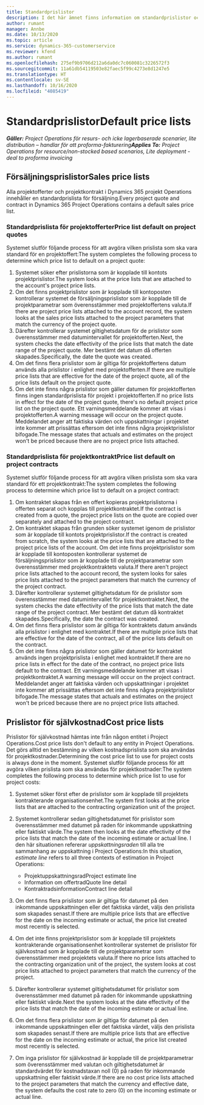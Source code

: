 ```yaml
---
title: Standardprislistor
description: I det här ämnet finns information om standardprislistor och prislistor för självkostnad i Project Operations.
author: rumant
manager: Annbe
ms.date: 10/13/2020
ms.topic: article
ms.service: dynamics-365-customerservice
ms.reviewer: kfend
ms.author: rumant
ms.openlocfilehash: 275ef9b9706d212a6da0dc7c060081c3226572f3
ms.sourcegitcommit: 11a61db54119503e82faec5f99c4273e8d1247e5
ms.translationtype: HT
ms.contentlocale: sv-SE
ms.lasthandoff: 10/16/2020
ms.locfileid: "4085419"
---
```

# <a name="default-price-lists"></a><span data-ttu-id="9d58e-103">Standardprislistor</span><span class="sxs-lookup"><span data-stu-id="9d58e-103">Default price lists</span></span>

<span data-ttu-id="9d58e-104">_**Gäller:** Project Operations för resurs- och icke lagerbaserade scenarier, lite distribution – handlar för att proforma-fakturering_</span><span class="sxs-lookup"><span data-stu-id="9d58e-104">_**Applies To:** Project Operations for resource/non-stocked based scenarios, Lite deployment - deal to proforma invoicing_</span></span>

## <a name="sales-price-lists"></a><span data-ttu-id="9d58e-105">Försäljningsprislistor</span><span class="sxs-lookup"><span data-stu-id="9d58e-105">Sales price lists</span></span>

<span data-ttu-id="9d58e-106">Alla projektofferter och projektkontrakt i Dynamics 365 projekt Operations innehåller en standardprislista för försäljning.</span><span class="sxs-lookup"><span data-stu-id="9d58e-106">Every project quote and contract in Dynamics 365 Project Operations contains a default sales price list.</span></span> 

### <a name="price-list-default-on-project-quotes"></a><span data-ttu-id="9d58e-107">Standardprislista för projektofferter</span><span class="sxs-lookup"><span data-stu-id="9d58e-107">Price list default on project quotes</span></span>
<span data-ttu-id="9d58e-108">Systemet slutför följande process för att avgöra vilken prislista som ska vara standard för en projektoffert:</span><span class="sxs-lookup"><span data-stu-id="9d58e-108">The system completes the following process to determine which price list to default on a project quote:</span></span>

1. <span data-ttu-id="9d58e-109">Systemet söker efter prislistorna som är kopplade till kontots projektprislistor.</span><span class="sxs-lookup"><span data-stu-id="9d58e-109">The system looks at the price lists that are attached to the account's project price lists.</span></span> 
2. <span data-ttu-id="9d58e-110">Om det finns projektprislistor som är kopplade till kontoposten kontrollerar systemet de försäljningsprislistor som är kopplade till de projektparametrar som överensstämmer med projektoffertens valuta.</span><span class="sxs-lookup"><span data-stu-id="9d58e-110">If there are project price lists attached to the account record, the system looks at the sales price lists attached to the project parameters that match the currency of the project quote.</span></span>
3. <span data-ttu-id="9d58e-111">Därefter kontrollerar systemet giltighetsdatum för de prislistor som överensstämmer med datumintervallet för projektofferten.</span><span class="sxs-lookup"><span data-stu-id="9d58e-111">Next, the system checks the date effectivity of the price lists that match the date range of the project quote.</span></span> <span data-ttu-id="9d58e-112">Mer bestämt det datum då offerten skapades.</span><span class="sxs-lookup"><span data-stu-id="9d58e-112">Specifically, the date the quote was created.</span></span>
4. <span data-ttu-id="9d58e-113">Om det finns flera prislistor som är giltiga för projektoffertens datum används alla prislistor i enlighet med projektofferten.</span><span class="sxs-lookup"><span data-stu-id="9d58e-113">If there are multiple price lists that are effective for the date of the project quote, all of the price lists default on the project quote.</span></span>
5. <span data-ttu-id="9d58e-114">Om det inte finns några prislistor som gäller datumen för projektofferten finns ingen standardprislista för projekt i projektofferten.</span><span class="sxs-lookup"><span data-stu-id="9d58e-114">If no price lists in effect for the date of the project quote, there's no default project price list on the project quote.</span></span> <span data-ttu-id="9d58e-115">Ett varningsmeddelande kommer att visas i projektofferten.</span><span class="sxs-lookup"><span data-stu-id="9d58e-115">A warning message will occur on the project quote.</span></span> <span data-ttu-id="9d58e-116">Meddelandet anger att faktiska värden och uppskattningar i projektet inte kommer att prissättas eftersom det inte finns några projektprislistor bifogade.</span><span class="sxs-lookup"><span data-stu-id="9d58e-116">The message states that actuals and estimates on the project won't be priced because there are no project price lists attached.</span></span>

### <a name="price-list-default-on-project-contracts"></a><span data-ttu-id="9d58e-117">Standardprislista för projektkontrakt</span><span class="sxs-lookup"><span data-stu-id="9d58e-117">Price list default on project contracts</span></span> 
<span data-ttu-id="9d58e-118">Systemet slutför följande process för att avgöra vilken prislista som ska vara standard för ett projektkontrakt:</span><span class="sxs-lookup"><span data-stu-id="9d58e-118">The system completes the following process to determine which price list to default on a project contract:</span></span>

1. <span data-ttu-id="9d58e-119">Om kontraktet skapas från en offert kopieras projektprislistorna i offerten separat och kopplas till projektkontraktet.</span><span class="sxs-lookup"><span data-stu-id="9d58e-119">If the contract is created from a quote, the project price lists on the quote are copied over separately and attached to the project contract.</span></span>
2. <span data-ttu-id="9d58e-120">Om kontraktet skapas från grunden söker systemet igenom de prislistor som är kopplade till kontots projektprislistor.</span><span class="sxs-lookup"><span data-stu-id="9d58e-120">If the contract is created from scratch, the system looks at the price lists that are attached to the project price lists of the account.</span></span> <span data-ttu-id="9d58e-121">Om det inte finns projektprislistor som är kopplade till kontoposten kontrollerar systemet de försäljningsprislistor som är kopplade till de projektparametrar som överensstämmer med projektkontraktets valuta.</span><span class="sxs-lookup"><span data-stu-id="9d58e-121">If there aren't project price lists attached to the account record, the system looks for sales price lists attached to the project parameters that match the currency of the project contract.</span></span>
4. <span data-ttu-id="9d58e-122">Därefter kontrollerar systemet giltighetsdatum för de prislistor som överensstämmer med datumintervallet för projektkontraktet.</span><span class="sxs-lookup"><span data-stu-id="9d58e-122">Next, the system checks the date effectivity of the price lists that match the date range of the project contract.</span></span> <span data-ttu-id="9d58e-123">Mer bestämt det datum då kontraktet skapades.</span><span class="sxs-lookup"><span data-stu-id="9d58e-123">Specifically, the date the contract was created.</span></span>
5. <span data-ttu-id="9d58e-124">Om det finns flera prislistor som är giltiga för kontraktets datum används alla prislistor i enlighet med kontraktet.</span><span class="sxs-lookup"><span data-stu-id="9d58e-124">If there are multiple price lists that are effective for the date of the contract, all of the price lists default on the contract.</span></span>
6. <span data-ttu-id="9d58e-125">Om det inte finns några prislistor som gäller datumet för kontraktet används ingen projektprislista i enlighet med kontraktet.</span><span class="sxs-lookup"><span data-stu-id="9d58e-125">If there are no price lists in effect for the date of the contract, no project price lists default to the contract.</span></span> <span data-ttu-id="9d58e-126">Ett varningsmeddelande kommer att visas i projektkontraktet.</span><span class="sxs-lookup"><span data-stu-id="9d58e-126">A warning message will occur on the project contract.</span></span> <span data-ttu-id="9d58e-127">Meddelandet anger att faktiska värden och uppskattningar i projektet inte kommer att prissättas eftersom det inte finns några projektprislistor bifogade.</span><span class="sxs-lookup"><span data-stu-id="9d58e-127">The message states that actuals and estimates on the project won't be priced because there are no project price lists attached.</span></span>

## <a name="cost-price-lists"></a><span data-ttu-id="9d58e-128">Prislistor för självkostnad</span><span class="sxs-lookup"><span data-stu-id="9d58e-128">Cost price lists</span></span>

<span data-ttu-id="9d58e-129">Prislistor för självkostnad hämtas inte från någon entitet i Project Operations.</span><span class="sxs-lookup"><span data-stu-id="9d58e-129">Cost price lists don't default to any entity in Project Operations.</span></span> <span data-ttu-id="9d58e-130">Det görs alltid en bestämning av vilken kostnadsprislista som ska användas för projektkostnader.</span><span class="sxs-lookup"><span data-stu-id="9d58e-130">Determining the cost price list to use for project costs is always done in the moment.</span></span> <span data-ttu-id="9d58e-131">Systemet slutför följande process för att avgöra vilken prislista som ska användas för projektkostnader:</span><span class="sxs-lookup"><span data-stu-id="9d58e-131">The system completes the following process to determine which price list to use for project costs:</span></span>

1. <span data-ttu-id="9d58e-132">Systemet söker först efter de prislistor som är kopplade till projektets kontrakterande organisationsenhet.</span><span class="sxs-lookup"><span data-stu-id="9d58e-132">The system first looks at the price lists that are attached to the contracting organization unit of the project.</span></span>
2. <span data-ttu-id="9d58e-133">Systemet kontrollerar sedan giltighetsdatumet för prislistor som överensstämmer med datumet på raden för inkommande uppskattning eller faktiskt värde.</span><span class="sxs-lookup"><span data-stu-id="9d58e-133">The system then looks at the date effectivity of the price lists that match the date of the incoming estimate or actual line.</span></span> <span data-ttu-id="9d58e-134">I den här situationen refererar *uppskattningsraden* till alla tre sammanhang av uppskattning i Project Operations:</span><span class="sxs-lookup"><span data-stu-id="9d58e-134">In this situation, *estimate line* refers to all three contexts of estimation in Project Operations:</span></span>

    - <span data-ttu-id="9d58e-135">Projektuppskattningsrad</span><span class="sxs-lookup"><span data-stu-id="9d58e-135">Project estimate line</span></span>
    - <span data-ttu-id="9d58e-136">Information om offertrad</span><span class="sxs-lookup"><span data-stu-id="9d58e-136">Quote line detail</span></span>
    - <span data-ttu-id="9d58e-137">Kontraktradsinformation</span><span class="sxs-lookup"><span data-stu-id="9d58e-137">Contract line detail</span></span>
  
3. <span data-ttu-id="9d58e-138">Om det finns flera prislistor som är giltiga för datumet på den inkommande uppskattningen eller det faktiska värdet, väljs den prislista som skapades senast.</span><span class="sxs-lookup"><span data-stu-id="9d58e-138">If there are multiple price lists that are effective for the date on the incoming estimate or actual, the price list created most recently is selected.</span></span>
4. <span data-ttu-id="9d58e-139">Om det inte finns projektprislistor som är kopplade till projektets kontrakterande organisationsenhet kontrollerar systemet de prislistor för självkostnad som är kopplade till de projektparametrar som överensstämmer med projektets valuta.</span><span class="sxs-lookup"><span data-stu-id="9d58e-139">If there no price lists attached to the contracting organization unit of the project, the system looks at cost price lists attached to project parameters that match the currency of the project.</span></span>
5. <span data-ttu-id="9d58e-140">Därefter kontrollerar systemet giltighetsdatumet för prislistor som överensstämmer med datumet på raden för inkommande uppskattning eller faktiskt värde.</span><span class="sxs-lookup"><span data-stu-id="9d58e-140">Next the system looks at the date effectivity of the price lists that match the date of the incoming estimate or actual line.</span></span> 
6. <span data-ttu-id="9d58e-141">Om det finns flera prislistor som är giltiga för datumet på den inkommande uppskattningen eller det faktiska värdet, väljs den prislista som skapades senast.</span><span class="sxs-lookup"><span data-stu-id="9d58e-141">If there are multiple price lists that are effective for the date on the incoming estimate or actual, the price list created most recently is selected.</span></span>
7. <span data-ttu-id="9d58e-142">Om inga prislistor för självkostnad är kopplade till de projektparametrar som överensstämmer med valutan och giltighetsdatumet är standardvärdet för kostnadstaxan noll (0) på raden för inkommande uppskattning eller faktiskt värde.</span><span class="sxs-lookup"><span data-stu-id="9d58e-142">If there are no cost price lists attached to the project parameters that match the currency and effective date, the system defaults the cost rate to zero (0) on the incoming estimate or actual line.</span></span>
